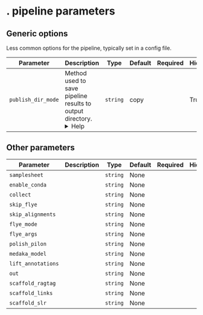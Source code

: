 # . pipeline parameters



## Generic options

Less common options for the pipeline, typically set in a config file.

| Parameter | Description | Type | Default | Required | Hidden |
|-----------|-----------|-----------|-----------|-----------|-----------|
| `publish_dir_mode` | Method used to save pipeline results to output directory. <details><summary>Help</summary><small>The Nextflow `publishDir` option specifies which intermediate files should be saved to the output directory. This option tells the pipeline what method should be used to move these files. See [Nextflow docs](https://www.nextflow.io/docs/latest/process.html#publishdir) for details.</small></details>| `string` | copy |  | True |

## Other parameters

| Parameter | Description | Type | Default | Required | Hidden |
|-----------|-----------|-----------|-----------|-----------|-----------|
| `samplesheet` |  | `string` | None |  |  |
| `enable_conda` |  | `string` | None |  |  |
| `collect` |  | `string` | None |  |  |
| `skip_flye` |  | `string` | None |  |  |
| `skip_alignments` |  | `string` | None |  |  |
| `flye_mode` |  | `string` | None |  |  |
| `flye_args` |  | `string` | None |  |  |
| `polish_pilon` |  | `string` | None |  |  |
| `medaka_model` |  | `string` | None |  |  |
| `lift_annotations` |  | `string` | None |  |  |
| `out` |  | `string` | None |  |  |
| `scaffold_ragtag` |  | `string` | None |  |  |
| `scaffold_links` |  | `string` | None |  |  |
| `scaffold_slr` |  | `string` | None |  |  |
